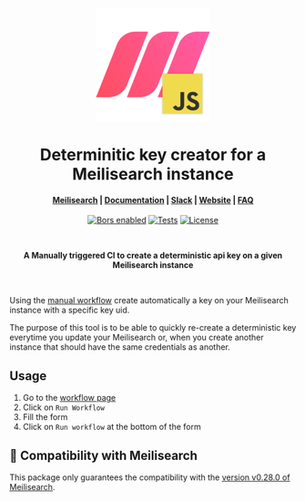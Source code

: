 <p align="center">
  <img src="https://raw.githubusercontent.com/meilisearch/integration-guides/main/assets/logos/meilisearch_js.svg" alt="Meilisearch" width="200" height="200" />
</p>

<h1 align="center">Determinitic key creator for a Meilisearch instance</h1>

<h4 align="center">
  <a href="https://github.com/meilisearch/meilisearch">Meilisearch</a> |
  <a href="https://docs.meilisearch.com">Documentation</a> |
  <a href="https://slack.meilisearch.com">Slack</a> |
  <a href="https://www.meilisearch.com">Website</a> |
  <a href="https://docs.meilisearch.com/faq">FAQ</a>
</h4>

<p align="center">
  <a href="https://app.bors.tech/repositories/34942"><img src="https://bors.tech/images/badge_small.svg" alt="Bors enabled"></a>
  <a href="https://github.com/bidoubiwa/deterministic_key_creation/actions"><img src="https://github.com/bidoubiwa/deterministic_key_creation/workflows/Tests/badge.svg" alt="Tests"></a>
  <a href="https://github.com/bidoubiwa/deterministic_key_creation/blob/main/LICENCE"><img src="https://img.shields.io/badge/license-MIT-informational" alt="License"></a>
</p>
<br/>

<p align="center" style="font-weight:bold;" >A Manually triggered CI to create a deterministic api key on a given Meilisearch instance</p>

<br/>


Using the [manual workflow](https://github.com/bidoubiwa/deterministic_key_creation/actions/workflows/create-key.yml) create automatically a key on your Meilisearch instance with a specific key uid.

The purpose of this tool is to be able to quickly re-create a deterministic key everytime you update your Meilisearch or, when you create another instance that should have the same credentials as another.

## Usage

1. Go to the [workflow page](https://github.com/bidoubiwa/deterministic_key_creation/actions/workflows/create-key.yml)
2. Click on `Run Workflow`
3. Fill the form
4. Click on `Run workflow` at the bottom of the form

## 🤖 Compatibility with Meilisearch

This package only guarantees the compatibility with the [version v0.28.0 of Meilisearch](https://github.com/meilisearch/meilisearch/releases/tag/v0.28.0).



